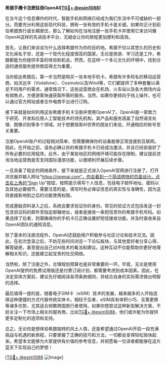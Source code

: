 **希腊手機卡怎麽註冊OpenAI[[TG💪+ @esim1088](https://t.me/s/esim1088)]**

在当今这个信息爆炸的时代，智能手机和网络已经成为我们生活中不可或缺的一部分。而要充分利用这些现代科技，拥有一张有效的手机卡是关键。如果你正计划前往希腊旅行或长期居住，那么了解如何在当地注册一张手机卡并使用它来访问像OpenAI这样的先进技术平台，无疑会让你的旅程更加便利和高效。

首先，让我们来谈谈为什么选择希腊作为你的目的地。希腊不仅以其悠久的历史和文化闻名于世，还是一个现代化程度很高的国家。无论是旅游、学习还是工作，希腊都能为你提供丰富的体验和机会。然而，在这样一个多元文化的环境中，找到合适的通信服务提供商显得尤为重要。

当你抵达希腊后，第一步当然是购买一张本地手机卡。希腊有许多知名的移动运营商，如沃达丰（Vodafone）、Cosmote以及Wind等，它们都提供了多种套餐以满足不同用户的需求。通常情况下，这些运营商会在机场、火车站以及各大商场内设有销售点，方便游客快速获取所需的服务。当然，如果你更倾向于线上操作，也可以通过官方网站或者合作电商平台进行订购。

接下来就是如何利用这张希腊手机卡注册并使用OpenAI了。OpenAI是一家致力于研究、开发和应用人工智能技术的领先机构，其产品和服务涵盖了自然语言处理、图像识别等多个领域。对于想要探索AI世界的朋友们来说，开通相应的账号至关重要。

注册OpenAI账户的过程相对简单，但需要确保你的设备能够正常连接到互联网。因此，在开始之前，请务必确认你的希腊手机卡已经成功激活，并且已经安装好了所有必要的应用程序。此外，由于某些地区的网络环境可能存在限制，建议提前咨询当地运营商是否支持国际漫游功能，以便顺利开展后续步骤。

一旦具备了稳定的网络条件，接下来就是正式进入OpenAI官网进行注册了。打开浏览器并输入网址“https://openai.com”，你会看到一个简洁明快的页面设计。点击右上角的“Sign Up”按钮，按照提示填写个人信息，包括电子邮件地址、密码以及其他必要细节。需要注意的是，填写时务必保证信息的真实性与准确性，因为这将直接影响到之后的功能使用权限。

完成基础资料录入之后，系统会要求验证你的身份。常见的验证方式包括发送一封包含验证码的邮件至指定邮箱地址，或者是接收一条短信至你的希腊手机号码。如果选择了后者，则需确保你的手机卡已正确设置好短信接收功能，并及时查收来自OpenAI团队的通知消息。

除了基本的注册流程外，OpenAI还鼓励用户积极参与社区讨论和技术交流。因此，在初次登录之后，不妨花些时间浏览一下论坛板块，与其他爱好者分享心得、解答疑惑，甚至提出自己对AI技术的看法和建议。这种互动不仅能帮助你更好地理解相关知识，还能建立起宝贵的社交网络。

当然啦，除了注册之外，合理规划预算也是非常重要的一环。毕竟，无论是使用OpenAI提供的免费试用版还是付费订阅计划，都需要考虑到成本因素。因此，在决定具体方案前，建议先仔细阅读各项条款细则，并结合自身的实际需求做出明智的选择。

最后值得一提的是，随着电子SIM卡（eSIM）技术的发展，越来越多的人开始选择这种便捷的方式代替传统实体卡。相较于后者，eSIM具有体积小巧、无需更换等诸多优势，尤其适合频繁跨国旅行者使用。如果你想尝试这种新型解决方案，不妨关注一下市场上相关的服务商，比如[TG💪+ @esim1088](https://t.me/s/esim1088)，他们或许能为你提供更多定制化的选项和支持。

总之，无论你是想体验希腊独特的风土人情，还是希望通过OpenAI开启一段充满挑战与机遇的新旅程，只要掌握了正确的技巧和方法，一切都会变得轻松愉快起来。希望本文能够为大家提供有价值的参考信息，并祝愿每一位读者都能够在这片蓝天下实现自己的梦想！

[[TG💪+ @esim1088](https://t.me/s/esim1088) ![Image](https://i.postimg.cc/4NQfJmqS/Snipaste-2025-05-13-00-14-12.png)]
